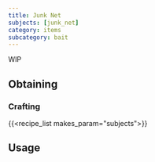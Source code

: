 ```yaml
---
title: Junk Net
subjects: [junk_net]
category: items
subcategory: bait
---
```


WIP

Obtaining
---------

### Crafting
{{<recipe_list makes_param="subjects">}}

Usage
-----
